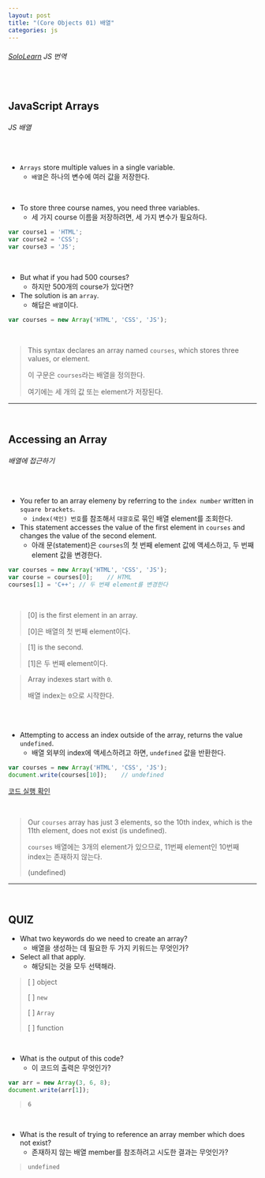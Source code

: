 ```yaml
---
layout: post
title: "(Core Objects 01) 배열"
categories: js
---
```


###### [SoloLearn](https://www.sololearn.com/) JS 번역

<br>

## JavaScript Arrays

###### JS 배열

<br>

- `Arrays` store multiple values in a single variable.
  - `배열`은 하나의 변수에 여러 값을 저장한다.

<br>

- To store three course names, you need three variables.
  - 세 가지 course 이름을 저장하려면, 세 가지 변수가 필요하다.

```js
var course1 = 'HTML';
var course2 = 'CSS';
var course3 = 'JS';
```

<br>

- But what if you had 500 courses?
  - 하지만 500개의 course가 있다면?
- The solution is an `array`.
  - 해답은 `배열`이다.

```js
var courses = new Array('HTML', 'CSS', 'JS');
```

<br>

> This syntax declares an array named `courses`, which stores three values, or element.
>
> 이 구문은 `courses`라는 배열을 정의한다.
>
> 여기에는 세 개의 값 또는 element가 저장된다.

------

<br>

## Accessing an Array

###### 배열에 접근하기

<br>

- You refer to an array elemeny by referring to the `index number` written in `square brackets`.
  - `index(색인) 번호`를 참조해서 `대괄호`로 묶인 배열 element를 조회한다.
- This statement accesses the value of the first element in `courses` and changes the value of the second element.
  - 아래 문(statement)은 `courses`의 첫 번째 element 값에 액세스하고, 두 번째 element 값을 변경한다.

```js
var courses = new Array('HTML', 'CSS', 'JS');
var course = courses[0];	// HTML
courses[1] = 'C++';	// 두 번째 element를 변경한다
```

<br>

> [0] is the first element in an array.
>
> [0]은 배열의 첫 번째 element이다.

> [1] is the second.
>
> [1]은 두 번째 element이다.

> Array indexes start with `0`.
>
> 배열 index는 `0`으로 시작한다.

<br>

<br>

- Attempting to access an index outside of the array, returns the value `undefined`.
  - 배열 외부의 index에 액세스하려고 하면, `undefined` 값을 반환한다.

```js
var courses = new Array('HTML', 'CSS', 'JS');
document.write(courses[10]);	// undefined
```

[코드 실행 확인](https://code.sololearn.com/694/#js)

<br>

> Our `courses` array has just 3 elements, so the 10th index, which is the 11th element, does not exist (is undefined).
>
> `courses` 배열에는 3개의 element가 있으므로, 11번째 element인 10번째 index는 존재하지 않는다.
>
> (undefined)

------

<br>

## QUIZ

- What two keywords do we need to create an array?
  - 배열을 생성하는 데 필요한 두 가지 키워드는 무엇인가?
- Select all that apply.
  - 해당되는 것을 모두 선택해라.

> [ ] object
>
> [ ] `new`
>
> [ ] `Array`
>
> [ ] function

<br>

- What is the output of this code?
  - 이 코드의 출력은 무엇인가?

```js
var arr = new Array(3, 6, 8);
document.write(arr[1]);
```

> `6`

<br>

- What is the result of trying to reference an array member which does not exist?
  - 존재하지 않는 배열 member를 참조하려고 시도한 결과는 무엇인가?

> `undefined`

<br>
